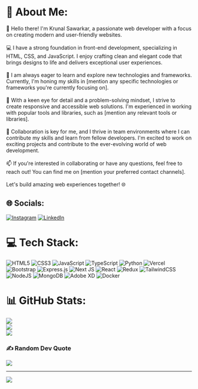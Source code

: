 # 💫 About Me:
👋 Hello there! I'm Krunal Sawarkar, a passionate web developer with a focus on creating modern and user-friendly websites.<br><br>💻 I have a strong foundation in front-end development, specializing in HTML, CSS, and JavaScript. I enjoy crafting clean and elegant code that brings designs to life and delivers exceptional user experiences.<br><br>🌱 I am always eager to learn and explore new technologies and frameworks. Currently, I'm honing my skills in [mention any specific technologies or frameworks you're currently focusing on]. <br><br>🚀 With a keen eye for detail and a problem-solving mindset, I strive to create responsive and accessible web solutions. I'm experienced in working with popular tools and libraries, such as [mention any relevant tools or libraries].<br><br>🤝 Collaboration is key for me, and I thrive in team environments where I can contribute my skills and learn from fellow developers. I'm excited to work on exciting projects and contribute to the ever-evolving world of web development.<br><br>📫 If you're interested in collaborating or have any questions, feel free to reach out! You can find me on [mention your preferred contact channels].<br><br>Let's build amazing web experiences together! 🌐


## 🌐 Socials:
[![Instagram](https://img.shields.io/badge/Instagram-%23E4405F.svg?logo=Instagram&logoColor=white)](https://instagram.com/iamkrunal68) [![LinkedIn](https://img.shields.io/badge/LinkedIn-%230077B5.svg?logo=linkedin&logoColor=white)](https://linkedin.com/in/krunalsawarkar) 

# 💻 Tech Stack:
![HTML5](https://img.shields.io/badge/html5-%23E34F26.svg?style=plastic&logo=html5&logoColor=white) ![CSS3](https://img.shields.io/badge/css3-%231572B6.svg?style=plastic&logo=css3&logoColor=white) ![JavaScript](https://img.shields.io/badge/javascript-%23323330.svg?style=plastic&logo=javascript&logoColor=%23F7DF1E) ![TypeScript](https://img.shields.io/badge/typescript-%23007ACC.svg?style=plastic&logo=typescript&logoColor=white) ![Python](https://img.shields.io/badge/python-3670A0?style=plastic&logo=python&logoColor=ffdd54) ![Vercel](https://img.shields.io/badge/vercel-%23000000.svg?style=plastic&logo=vercel&logoColor=white) ![Bootstrap](https://img.shields.io/badge/bootstrap-%23563D7C.svg?style=plastic&logo=bootstrap&logoColor=white) ![Express.js](https://img.shields.io/badge/express.js-%23404d59.svg?style=plastic&logo=express&logoColor=%2361DAFB) ![Next JS](https://img.shields.io/badge/Next-black?style=plastic&logo=next.js&logoColor=white) ![React](https://img.shields.io/badge/react-%2320232a.svg?style=plastic&logo=react&logoColor=%2361DAFB) ![Redux](https://img.shields.io/badge/redux-%23593d88.svg?style=plastic&logo=redux&logoColor=white) ![TailwindCSS](https://img.shields.io/badge/tailwindcss-%2338B2AC.svg?style=plastic&logo=tailwind-css&logoColor=white) ![NodeJS](https://img.shields.io/badge/node.js-6DA55F?style=plastic&logo=node.js&logoColor=white) ![MongoDB](https://img.shields.io/badge/MongoDB-%234ea94b.svg?style=plastic&logo=mongodb&logoColor=white) ![Adobe XD](https://img.shields.io/badge/Adobe%20XD-470137?style=plastic&logo=Adobe%20XD&logoColor=#FF61F6) ![Docker](https://img.shields.io/badge/docker-%230db7ed.svg?style=plastic&logo=docker&logoColor=white)
# 📊 GitHub Stats:
![](https://github-readme-stats.vercel.app/api?username=Krunalsawarkar&theme=tokyonight&hide_border=false&include_all_commits=false&count_private=false)<br/>
![](https://github-readme-streak-stats.herokuapp.com/?user=Krunalsawarkar&theme=tokyonight&hide_border=false)<br/>
![](https://github-readme-stats.vercel.app/api/top-langs/?username=Krunalsawarkar&theme=tokyonight&hide_border=false&include_all_commits=false&count_private=false&layout=compact)

### ✍️ Random Dev Quote
![](https://quotes-github-readme.vercel.app/api?type=horizontal&theme=tokyonight)

---
[![](https://visitcount.itsvg.in/api?id=Krunalsawarkar&icon=0&color=0)](https://visitcount.itsvg.in)

<!-- Proudly created with GPRM ( https://gprm.itsvg.in ) -->
